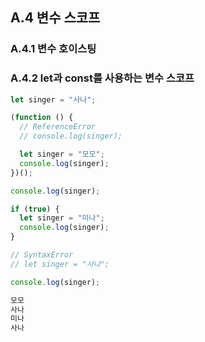 ## A.4 변수 스코프

### A.4.1 변수 호이스팅

### A.4.2 let과 const를 사용하는 변수 스코프

```js
let singer = "사나";

(function () {
  // ReferenceError
  // console.log(singer);

  let singer = "모모";
  console.log(singer);
})();

console.log(singer);

if (true) {
  let singer = "미나";
  console.log(singer);
}

// SyntaxError
// let singer = "사나";

console.log(singer);
```

```js
모모
사나
미나
사나
```
